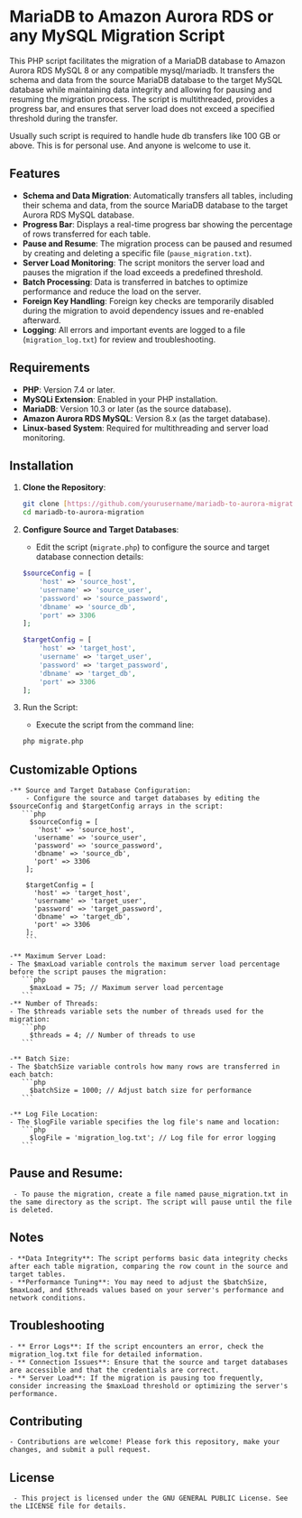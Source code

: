 # MariaDB to Amazon Aurora RDS or any MySQL Migration Script

This PHP script facilitates the migration of a MariaDB database to Amazon Aurora RDS MySQL 8 or any compatible mysql/mariadb. It transfers the schema and data from the source MariaDB database to the target MySQL database while maintaining data integrity and allowing for pausing and resuming the migration process. The script is multithreaded, provides a progress bar, and ensures that server load does not exceed a specified threshold during the transfer. 

Usually such script is required to handle hude db transfers like 100 GB or above. This is for personal use. And anyone is welcome to use it.

## Features

- **Schema and Data Migration**: Automatically transfers all tables, including their schema and data, from the source MariaDB database to the target Aurora RDS MySQL database.
- **Progress Bar**: Displays a real-time progress bar showing the percentage of rows transferred for each table.
- **Pause and Resume**: The migration process can be paused and resumed by creating and deleting a specific file (`pause_migration.txt`).
- **Server Load Monitoring**: The script monitors the server load and pauses the migration if the load exceeds a predefined threshold.
- **Batch Processing**: Data is transferred in batches to optimize performance and reduce the load on the server.
- **Foreign Key Handling**: Foreign key checks are temporarily disabled during the migration to avoid dependency issues and re-enabled afterward.
- **Logging**: All errors and important events are logged to a file (`migration_log.txt`) for review and troubleshooting.

## Requirements

- **PHP**: Version 7.4 or later.
- **MySQLi Extension**: Enabled in your PHP installation.
- **MariaDB**: Version 10.3 or later (as the source database).
- **Amazon Aurora RDS MySQL**: Version 8.x (as the target database).
- **Linux-based System**: Required for multithreading and server load monitoring.

## Installation

1. **Clone the Repository**:
    ```bash
    git clone [https://github.com/yourusername/mariadb-to-aurora-migration](https://github.com/wqqas1/MysqlTransfer).git
    cd mariadb-to-aurora-migration
    ```

2. **Configure Source and Target Databases**:
    - Edit the script (`migrate.php`) to configure the source and target database connection details:

   ```php
   $sourceConfig = [
       'host' => 'source_host',
       'username' => 'source_user',
       'password' => 'source_password',
       'dbname' => 'source_db',
       'port' => 3306
   ];

   $targetConfig = [
       'host' => 'target_host',
       'username' => 'target_user',
       'password' => 'target_password',
       'dbname' => 'target_db',
       'port' => 3306
   ];
   ```

3. Run the Script:
    - Execute the script from the command line:
   ```bash
   php migrate.php
   ```

## Customizable Options
    -** Source and Target Database Configuration:
        - Configure the source and target databases by editing the $sourceConfig and $targetConfig arrays in the script:
       ```php
         $sourceConfig = [
           'host' => 'source_host',
          'username' => 'source_user',
          'password' => 'source_password',
          'dbname' => 'source_db',
          'port' => 3306
        ];
      
        $targetConfig = [
          'host' => 'target_host',
          'username' => 'target_user',
          'password' => 'target_password',
          'dbname' => 'target_db',
          'port' => 3306
        ];
        ```

    -** Maximum Server Load:
    - The $maxLoad variable controls the maximum server load percentage before the script pauses the migration:
       ```php
         $maxLoad = 75; // Maximum server load percentage
       ```
    -** Number of Threads:
    - The $threads variable sets the number of threads used for the migration:
       ```php
         $threads = 4; // Number of threads to use
       ```

    -** Batch Size:
    - The $batchSize variable controls how many rows are transferred in each batch:
       ```php
         $batchSize = 1000; // Adjust batch size for performance
       ```
    
    -** Log File Location:
    - The $logFile variable specifies the log file's name and location:
       ```php
         $logFile = 'migration_log.txt'; // Log file for error logging
       ```

## Pause and Resume:
     - To pause the migration, create a file named pause_migration.txt in the same directory as the script. The script will pause until the file is deleted.

## Notes
    - **Data Integrity**: The script performs basic data integrity checks after each table migration, comparing the row count in the source and target tables.
    - **Performance Tuning**: You may need to adjust the $batchSize, $maxLoad, and $threads values based on your server's performance and network conditions.
## Troubleshooting
    - ** Error Logs**: If the script encounters an error, check the migration_log.txt file for detailed information.
    - ** Connection Issues**: Ensure that the source and target databases are accessible and that the credentials are correct.
    - ** Server Load**: If the migration is pausing too frequently, consider increasing the $maxLoad threshold or optimizing the server's performance.

## Contributing
    - Contributions are welcome! Please fork this repository, make your changes, and submit a pull request.
## License
     - This project is licensed under the GNU GENERAL PUBLIC License. See the LICENSE file for details.

